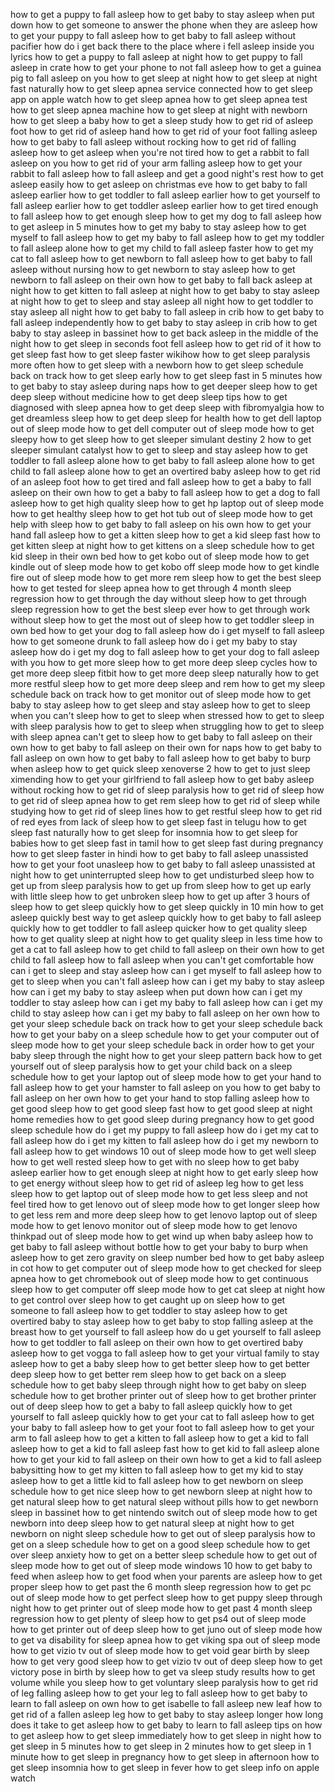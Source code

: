 how to get a puppy to fall asleep
how to get baby to stay asleep when put down
how to get someone to answer the phone when they are asleep
how to get your puppy to fall asleep
how to get baby to fall asleep without pacifier
how do i get back there to the place where i fell asleep inside you lyrics
how to get a puppy to fall asleep at night
how to get puppy to fall asleep in crate
how to get your phone to not fall asleep
how to get a guinea pig to fall asleep on you
how to get sleep at night
how to get sleep at night fast naturally
how to get sleep apnea service connected
how to get sleep app on apple watch
how to get sleep apnea
how to get sleep apnea test
how to get sleep apnea machine
how to get sleep at night with newborn
how to get sleep a baby
how to get a sleep study
how to get rid of asleep foot
how to get rid of asleep hand
how to get rid of your foot falling asleep
how to get baby to fall asleep without rocking
how to get rid of falling asleep
how to get asleep when you're not tired
how to get a rabbit to fall asleep on you
how to get rid of your arm falling asleep
how to get your rabbit to fall asleep
how to fall asleep and get a good night's rest
how to get asleep easily
how to get asleep on christmas eve
how to get baby to fall asleep earlier
how to get toddler to fall asleep earlier
how to get yourself to fall asleep earlier
how to get toddler asleep earlier
how to get tired enough to fall asleep
how to get enough sleep
how to get my dog to fall asleep
how to get asleep in 5 minutes
how to get my baby to stay asleep
how to get myself to fall asleep
how to get my baby to fall asleep
how to get my toddler to fall asleep alone
how to get my child to fall asleep faster
how to get my cat to fall asleep
how to get newborn to fall asleep
how to get baby to fall asleep without nursing
how to get newborn to stay asleep
how to get newborn to fall asleep on their own
how to get baby to fall back asleep at night
how to get kitten to fall asleep at night
how to get baby to stay asleep at night
how to get to sleep and stay asleep all night
how to get toddler to stay asleep all night
how to get baby to fall asleep in crib
how to get baby to fall asleep independently
how to get baby to stay asleep in crib
how to get baby to stay asleep in bassinet
how to get back asleep in the middle of the night
how to get sleep in seconds
foot fell asleep how to get rid of it
how to get sleep fast
how to get sleep faster wikihow
how to get sleep paralysis more often
how to get sleep with a newborn
how to get sleep schedule back on track
how to get sleep early
how to get sleep fast in 5 minutes
how to get baby to stay asleep during naps
how to get deeper sleep
how to get deep sleep without medicine
how to get deep sleep tips
how to get diagnosed with sleep apnea
how to get deep sleep with fibromyalgia
how to get dreamless sleep
how to get deep sleep for health
how to get dell laptop out of sleep mode
how to get dell computer out of sleep mode
how to get sleepy
how to get sleep
how to get sleeper simulant destiny 2
how to get sleeper simulant catalyst
how to get to sleep and stay asleep
how to get toddler to fall asleep alone
how to get baby to fall asleep alone
how to get child to fall asleep alone
how to get an overtired baby asleep
how to get rid of an asleep foot
how to get tired and fall asleep
how to get a baby to fall asleep on their own
how to get a baby to fall asleep
how to get a dog to fall asleep
how to get high quality sleep
how to get hp laptop out of sleep mode
how to get healthy sleep
how to get hot tub out of sleep mode
how to get help with sleep
how to get baby to fall asleep on his own
how to get your hand fall asleep
how to get a kitten sleep
how to get a kid sleep fast
how to get kitten sleep at night
how to get kittens on a sleep schedule
how to get kid sleep in their own bed
how to get kobo out of sleep mode
how to get kindle out of sleep mode
how to get kobo off sleep mode
how to get kindle fire out of sleep mode
how to get more rem sleep
how to get the best sleep
how to get tested for sleep apnea
how to get through 4 month sleep regression
how to get through the day without sleep
how to get through sleep regression
how to get the best sleep ever
how to get through work without sleep
how to get the most out of sleep
how to get toddler sleep in own bed
how to get your dog to fall asleep
how do i get myself to fall asleep
how to get someone drunk to fall asleep
how do i get my baby to stay asleep
how do i get my dog to fall asleep
how to get your dog to fall asleep with you
how to get more sleep
how to get more deep sleep cycles
how to get more deep sleep fitbit
how to get more deep sleep naturally
how to get more restful sleep
how to get more deep sleep and rem
how to get my sleep schedule back on track
how to get monitor out of sleep mode
how to get baby to stay asleep
how to get sleep and stay asleep
how to get to sleep when you can't sleep
how to get to sleep when stressed
how to get to sleep with sleep paralysis
how to get to sleep when struggling
how to get to sleep with sleep apnea
can't get to sleep
how to get baby to fall asleep on their own
how to get baby to fall asleep on their own for naps
how to get baby to fall asleep on own
how to get baby to fall asleep
how to get baby to burp when asleep
how to get quick sleep xenoverse 2
how to get to just sleep ximending
how to get your girlfriend to fall asleep
how to get baby asleep without rocking
how to get rid of sleep paralysis
how to get rid of sleep
how to get rid of sleep apnea
how to get rem sleep
how to get rid of sleep while studying
how to get rid of sleep lines
how to get restful sleep
how to get rid of red eyes from lack of sleep
how to get sleep fast in telugu
how to get sleep fast naturally
how to get sleep for insomnia
how to get sleep for babies
how to get sleep fast in tamil
how to get sleep fast during pregnancy
how to get sleep faster in hindi
how to get baby to fall asleep unassisted
how to get your foot unasleep
how to get baby to fall asleep unassisted at night
how to get uninterrupted sleep
how to get undisturbed sleep
how to get up from sleep paralysis
how to get up from sleep
how to get up early with little sleep
how to get unbroken sleep
how to get up after 3 hours of sleep
how to get sleep quickly
how to get sleep quickly in 10 min
how to get asleep quickly
best way to get asleep quickly
how to get baby to fall asleep quickly
how to get toddler to fall asleep quicker
how to get quality sleep
how to get quality sleep at night
how to get quality sleep in less time
how to get a cat to fall asleep
how to get child to fall asleep on their own
how to get child to fall asleep
how to fall asleep when you can't get comfortable
how can i get to sleep and stay asleep
how can i get myself to fall asleep
how to get to sleep when you can't fall asleep
how can i get my baby to stay asleep
how can i get my baby to stay asleep when put down
how can i get my toddler to stay asleep
how can i get my baby to fall asleep
how can i get my child to stay asleep
how can i get my baby to fall asleep on her own
how to get your sleep schedule back on track
how to get your sleep schedule back
how to get your baby on a sleep schedule
how to get your computer out of sleep mode
how to get your sleep schedule back in order
how to get your baby sleep through the night
how to get your sleep pattern back
how to get yourself out of sleep paralysis
how to get your child back on a sleep schedule
how to get your laptop out of sleep mode
how to get your hand to fall asleep
how to get your hamster to fall asleep on you
how to get baby to fall asleep on her own
how to get your hand to stop falling asleep
how to get good sleep
how to get good sleep fast
how to get good sleep at night home remedies
how to get good sleep during pregnancy
how to get good sleep schedule
how do i get my puppy to fall asleep
how do i get my cat to fall asleep
how do i get my kitten to fall asleep
how do i get my newborn to fall asleep
how to get windows 10 out of sleep mode
how to get well sleep
how to get well rested sleep
how to get with no sleep
how to get baby asleep earlier
how to get enough sleep at night
how to get early sleep
how to get energy without sleep
how to get rid of asleep leg
how to get less sleep
how to get laptop out of sleep mode
how to get less sleep and not feel tired
how to get lenovo out of sleep mode
how to get longer sleep
how to get less rem and more deep sleep
how to get lenovo laptop out of sleep mode
how to get lenovo monitor out of sleep mode
how to get lenovo thinkpad out of sleep mode
how to get wind up when baby asleep
how to get baby to fall asleep without bottle
how to get your baby to burp when asleep
how to get zero gravity on sleep number bed
how to get baby asleep in cot
how to get computer out of sleep mode
how to get checked for sleep apnea
how to get chromebook out of sleep mode
how to get continuous sleep
how to get computer off sleep mode
how to get cat sleep at night
how to get control over sleep
how to get caught up on sleep
how to get someone to fall asleep
how to get toddler to stay asleep
how to get overtired baby to stay asleep
how to get baby to stop falling asleep at the breast
how to get yourself to fall asleep
how do u get yourself to fall asleep
how to get toddler to fall asleep on their own
how to get overtired baby asleep
how to get vogga to fall asleep
how to get your virtual family to stay asleep
how to get a baby sleep
how to get better sleep
how to get better deep sleep
how to get better rem sleep
how to get back on a sleep schedule
how to get baby sleep through night
how to get baby on sleep schedule
how to get brother printer out of sleep
how to get brother printer out of deep sleep
how to get a baby to fall asleep quickly
how to get yourself to fall asleep quickly
how to get your cat to fall asleep
how to get your baby to fall asleep
how to get your foot to fall asleep
how to get your arm to fall asleep
how to get a kitten to fall asleep
how to get a kid to fall asleep
how to get a kid to fall asleep fast
how to get kid to fall asleep alone
how to get your kid to fall asleep on their own
how to get a kid to fall asleep babysitting
how to get my kitten to fall asleep
how to get my kid to stay asleep
how to get a little kid to fall asleep
how to get newborn on sleep schedule
how to get nice sleep
how to get newborn sleep at night
how to get natural sleep
how to get natural sleep without pills
how to get newborn sleep in bassinet
how to get nintendo switch out of sleep mode
how to get newborn into deep sleep
how to get natural sleep at night
how to get newborn on night sleep schedule
how to get out of sleep paralysis
how to get on a sleep schedule
how to get on a good sleep schedule
how to get over sleep anxiety
how to get on a better sleep schedule
how to get out of sleep mode
how to get out of sleep mode windows 10
how to get baby to feed when asleep
how to get food when your parents are asleep
how to get proper sleep
how to get past the 6 month sleep regression
how to get pc out of sleep mode
how to get perfect sleep
how to get puppy sleep through night
how to get printer out of sleep mode
how to get past 4 month sleep regression
how to get plenty of sleep
how to get ps4 out of sleep mode
how to get printer out of deep sleep
how to get juno out of sleep mode
how to get va disability for sleep apnea
how to get viking spa out of sleep mode
how to get vizio tv out of sleep mode
how to get void gear birth by sleep
how to get very good sleep
how to get vizio tv out of deep sleep
how to get victory pose in birth by sleep
how to get va sleep study results
how to get volume while you sleep
how to get voluntary sleep paralysis
how to get rid of leg falling asleep
how to get your leg to fall asleep
how to get baby to learn to fall asleep on own
how to get isabelle to fall asleep new leaf
how to get rid of a fallen asleep leg
how to get baby to stay asleep longer
how long does it take to get asleep
how to get baby to learn to fall asleep
tips on how to get asleep
how to get sleep immediately
how to get sleep in night
how to get sleep in 5 minutes
how to get sleep in 2 minutes
how to get sleep in 1 minute
how to get sleep in pregnancy
how to get sleep in afternoon
how to get sleep insomnia
how to get sleep in fever
how to get sleep info on apple watch
